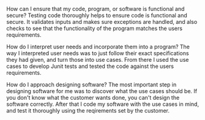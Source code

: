 How can I ensure that my code, program, or software is functional and secure? Testing code thoroughly helps to ensure code is functional and secure. It validates inputs and makes sure exceptions are handled, and also checks to see that the functionality of the program matches the users requirements.

How do I interpret user needs and incorporate them into a program? The way I interpreted user needs was to just follow their exact specifications they had given, and turn those into use cases. From there I used the use cases to develop Junit tests and tested the code against the users requirements.

How do I approach designing software? The most important step in designing software for me was to discover what the use cases should be. If you don't know what the customer wants done, you can't design the software correctly. After that I code my software with the use cases in mind, and test it thoroughly using the reqirements set by the customer.
